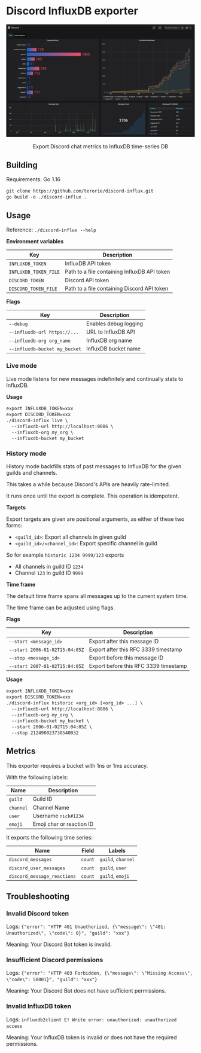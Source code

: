 <h1>Discord InfluxDB exporter</h1>

![Grafana Preview](preview.png)

<p align="center">
Export Discord chat metrics to InfluxDB time-series DB
</p>

## Building

Requirements: Go 1.16

```shell
git clone https://github.com/terorie/discord-influx.git
go build -o ./discord-influx .
```

## Usage

Reference: `./discord-influx --help`

**Environment variables**

| Key                   | Description                                  |
| --------------------- | -------------------------------------------- |
| `INFLUXDB_TOKEN`      | InfluxDB API token                           |
| `INFLUXDB_TOKEN_FILE` | Path to a file containing InfluxDB API token |
| `DISCORD_TOKEN`       | Discord API token                            |
| `DISCORD_TOKEN_FILE`  | Path to a file containing Discord API token  |

**Flags**

| Key                           | Description           |
| ----------------------------- | --------------------- |
| `--debug`                     | Enables debug logging |
| `--influxdb-url https://...`  | URL to InfluxDB API   |
| `--influxdb-org org_name`     | InfluxDB org name     |
| `--influxdb-bucket my_bucket` | InfluxDB bucket name  |

### Live mode

Live mode listens for new messages indefinitely and continually stats to InfluxDB.

**Usage**

```shell
export INFLUXDB_TOKEN=xxx
export DISCORD_TOKEN=xxx
./discord-influx live \
  --influxdb-url http://localhost:8086 \
  --influxdb-org my_org \
  --influxdb-bucket my_bucket
```

### History mode

History mode backfills stats of past messages to InfluxDB for the given guilds and channels.

This takes a while because Discord's APIs are heavily rate-limited.

It runs once until the export is complete. This operation is idempotent.

**Targets**

Export targets are given are positional arguments, as either of these two forms:
  - `<guild_id>`: Export all channels in given guild
  - `<guild_id>/<channel_id>`: Export specific channel in guild

So for example `historic 1234 9999/123` exports
  - All channels in guild ID `1234`
  - Channel `123` in guild ID `9999`

**Time frame**

The default time frame spans all messages up to the current system time.

The time frame can be adjusted using flags.

**Flags**

| Key                            | Description                            |
| ------------------------------ | -------------------------------------- |
| `--start <message_id>`         | Export after this message ID           |
| `--start 2006-01-02T15:04:05Z` | Export after this RFC 3339 timestamp   |
| `--stop <message_id>`          | Export before this message ID          |
| `--start 2007-01-02T15:04:05Z` | Export before this RFC 3339 timestamp  |

**Usage**

```shell
export INFLUXDB_TOKEN=xxx
export DISCORD_TOKEN=xxx
./discord-influx historic <org_id> [<org_id> ...] \
  --influxdb-url http://localhost:8086 \
  --influxdb-org my_org \
  --influxdb-bucket my_bucket \
  --start 2006-01-02T15:04:05Z \
  --stop 212490023738540032
```

## Metrics

This exporter requires a bucket with 1ns or 1ms accuracy.

With the following labels:

| Name      | Description               |
| --------- | ------------------------- |
| `guild`   | Guild ID                  |
| `channel` | Channel Name              |
| `user`    | Username `nick#1234`      |
| `emoji`   | Emoji char or reaction ID |

It exports the following time series:

| Name                        | Field   | Labels             |
| --------------------------- | ------- | ------------------ |
| `discord_messages`          | `count` | `guild`, `channel` |
| `discord_user_messages`     | `count` | `guild`, `user`    |
| `discord_message_reactions` | `count` | `guild`, `emoji`   |

## Troubleshooting

### Invalid Discord token

Logs: `{"error": "HTTP 401 Unauthorized, {\"message\": \"401: Unauthorized\", \"code\": 0}", "guild": "xxx"}`

Meaning: Your Discord Bot token is invalid.

### Insufficient Discord permissions

Logs: `{"error": "HTTP 403 Forbidden, {\"message\": \"Missing Access\", \"code\": 50001}", "guild": "xxx"}`

Meaning: Your Discord Bot does not have sufficient permissions.

### Invalid InfluxDB token

Logs: `influxdb2client E! Write error: unauthorized: unauthorized access`

Meaning: Your InfluxDB token is invalid or does not have the required permissions.
